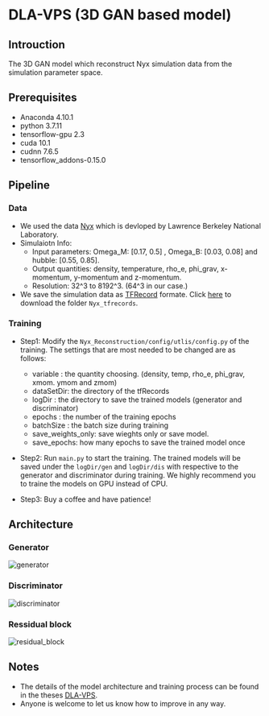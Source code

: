 # DLA-VPS (3D GAN based model)

## Introuction

The 3D GAN model which reconstruct Nyx simulation data from the simulation parameter space.

## Prerequisites
* Anaconda 4.10.1
* python 3.7.11
* tensorflow-gpu 2.3
* cuda 10.1
* cudnn 7.6.5
* tensorflow_addons-0.15.0

## Pipeline

### Data
* We used the data [Nyx](https://amrex-astro.github.io/Nyx/) which is devloped by Lawrence Berkeley National Laboratory. 
* Simulaiotn Info: 
  * Input parameters: Omega_M: [0.17, 0.5] , Omega_B: [0.03, 0.08] and hubble: [0.55, 0.85].
  * Output quantities: density, temperature, rho_e, phi_grav, x-momentum, y-momentum and z-momentum. 
  * Resolution: 32^3 to 8192^3. (64^3 in our case.)
* We save the simulation data as [TFRecord](https://www.tensorflow.org/tutorials/load_data/tfrecord) formate. Click [here](https://drive.google.com/drive/folders/13eaI8hPkA5uYo6a8gVTcz4lMGQ4hMFj5?usp=sharing) to download the folder `Nyx_tfrecords`.

### Training

* Step1: Modify the `Nyx_Reconstruction/config/utlis/config.py` of the training. The settings that are most needed to be changed are as follows:  
  * variable  : the quantity choosing. (density, temp, rho_e, phi_grav, xmom. ymom and zmom)
  * dataSetDir: the directory of the tfRecords
  * logDir    : the directory to save the trained models (generator and discriminator)
  * epochs    : the number of the training epochs
  * batchSize : the batch size during training
  * save_weights_only: save wieghts only or save model. 
  * save_epochs: how many epochs to save the trained model once
  
* Step2: Run `main.py` to start the training. The trained models will be saved under the `logDir/gen` and `logDir/dis` with respective to the generator and discriminator during training. We highly recommend you to traine the models on GPU instead of CPU.
* Step3: Buy a coffee and have patience!

## Architecture

### Generator
![generator](https://user-images.githubusercontent.com/59753286/150675090-f6e2ac97-0860-4357-bba6-addba81955d7.png)
### Discriminator 
![discriminator](https://user-images.githubusercontent.com/59753286/150675104-713c5835-e5e0-4203-8a3a-94a68f5904d7.png)
### Ressidual block
![residual_block](https://user-images.githubusercontent.com/59753286/150675117-8bea2bdb-5bd0-47bb-b77a-2249d1001b40.jpg)

## Notes
* The details of the model architecture and training process can be found in the theses [DLA-VPS](https://www.airitilibrary.com/Publication/alDetailedMesh1?DocID=U0021-NTNU40243).
* Anyone is welcome to let us know how to improve in any way.
